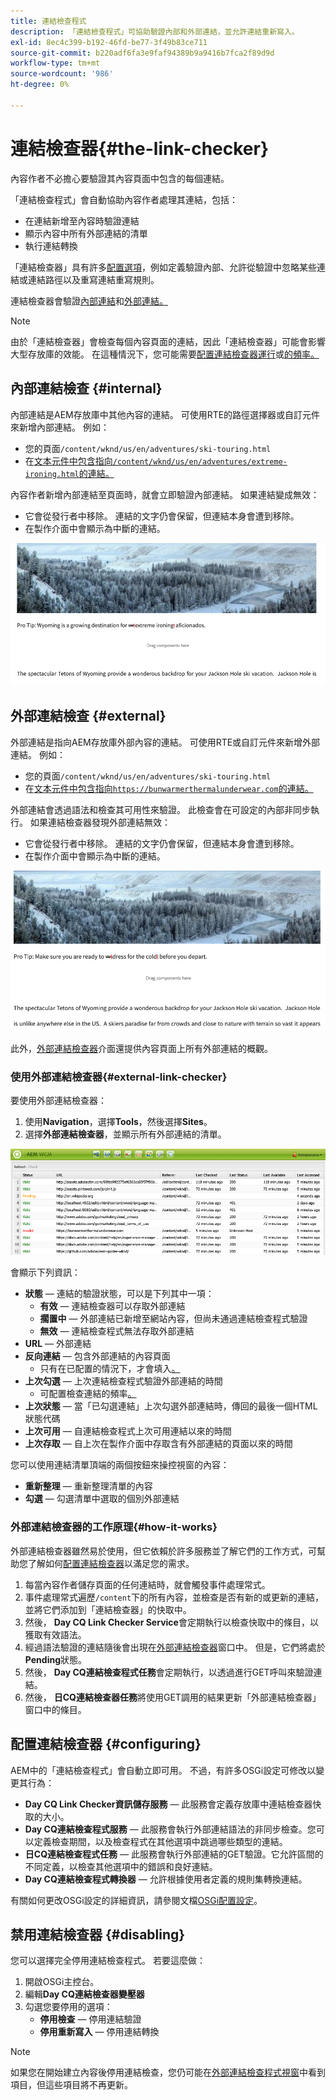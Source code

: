 ```yaml
---
title: 連結檢查程式
description: 「連結檢查程式」可協助驗證內部和外部連結，並允許連結重新寫入。
exl-id: 8ec4c399-b192-46fd-be77-3f49b83ce711
source-git-commit: b220adf6fa3e9faf94389b9a9416b7fca2f89d9d
workflow-type: tm+mt
source-wordcount: '986'
ht-degree: 0%

---
```


# 連結檢查器{#the-link-checker}

內容作者不必擔心要驗證其內容頁面中包含的每個連結。

「連結檢查程式」會自動協助內容作者處理其連結，包括：

* 在連結新增至內容時驗證連結
* 顯示內容中所有外部連結的清單
* 執行連結轉換

「連結檢查器」具有許多[配置選項](#configuring)，例如定義驗證內部、允許從驗證中忽略某些連結或連結路徑以及重寫連結重寫規則。

連結檢查器會驗證[內部連結](#internal)和[外部連結。](#external)

>[!NOTE]
>
>由於「連結檢查器」會檢查每個內容頁面的連結，因此「連結檢查器」可能會影響大型存放庫的效能。 在這種情況下，您可能需要[配置連結檢查器運行](#configuring)或[的頻率。](#disabling)

## 內部連結檢查 {#internal}

內部連結是AEM存放庫中其他內容的連結。 可使用RTE的路徑選擇器或自訂元件來新增內部連結。 例如：

* 您的頁面`/content/wknd/us/en/adventures/ski-touring.html`
* 在[文本元件中包含指向`/content/wknd/us/en/adventures/extreme-ironing.html`的連結。](https://experienceleague.adobe.com/docs/experience-manager-core-components/using/components/text.html)

內容作者新增內部連結至頁面時，就會立即驗證內部連結。 如果連結變成無效：

* 它會從發行者中移除。 連結的文字仍會保留，但連結本身會遭到移除。
* 在製作介面中會顯示為中斷的連結。

![編寫頁面時內部連結損毀](assets/link-checker-invalid-link-internal.png)

## 外部連結檢查 {#external}

外部連結是指向AEM存放庫外部內容的連結。 可使用RTE或自訂元件來新增外部連結。 例如：

* 您的頁面`/content/wknd/us/en/adventures/ski-touring.html`
* 在[文本元件中包含指向`https://bunwarmerthermalunderwear.com`的連結。](https://experienceleague.adobe.com/docs/experience-manager-core-components/using/components/text.html)

外部連結會透過語法和檢查其可用性來驗證。 此檢查會在可設定的內部非同步執行。 如果連結檢查器發現外部連結無效：

* 它會從發行者中移除。 連結的文字仍會保留，但連結本身會遭到移除。
* 在製作介面中會顯示為中斷的連結。

![編寫頁面時內部連結損毀](assets/link-checker-invalid-link-external.png)

此外，[外部連結檢查器](#external-link-checker)介面還提供內容頁面上所有外部連結的概觀。

### 使用外部連結檢查器{#external-link-checker}

要使用外部連結檢查器：

1. 使用&#x200B;**Navigation**，選擇&#x200B;**Tools**，然後選擇&#x200B;**Sites**。
1. 選擇&#x200B;**外部連結檢查器**，並顯示所有外部連結的清單。

![「外部連結檢查器」窗口](assets/external-link-checker.png)

會顯示下列資訊：

* **狀態**  — 連結的驗證狀態，可以是下列其中一項：
   * **有效**  — 連結檢查器可以存取外部連結
   * **擱置中**  — 外部連結已新增至網站內容，但尚未通過連結檢查程式驗證
   * **無效**  — 連結檢查程式無法存取外部連結
* **URL**  — 外部連結
* **反向連結**  — 包含外部連結的內容頁面
   * 只有在已配置的情況下，才會填入[。](#configuring)
* **上次勾選**  — 上次連結檢查程式驗證外部連結的時間
   * 可配置檢查連結的頻率[。](#configuring)
* **上次狀態**  — 當「已勾選連結」上次勾選外部連結時，傳回的最後一個HTML狀態代碼
* **上次可用**  — 自連結檢查程式上次可用連結以來的時間
* **上次存取**  — 自上次在製作介面中存取含有外部連結的頁面以來的時間

您可以使用連結清單頂端的兩個按鈕來操控視窗的內容：

* **重新整理**  — 重新整理清單的內容
* **勾選**  — 勾選清單中選取的個別外部連結

### 外部連結檢查器的工作原理{#how-it-works}

外部連結檢查器雖然易於使用，但它依賴於許多服務並了解它們的工作方式，可幫助您了解如何[配置連結檢查器](#configuring)以滿足您的需求。

1. 每當內容作者儲存頁面的任何連結時，就會觸發事件處理常式。
1. 事件處理常式遍歷`/content`下的所有內容，並檢查是否有新的或更新的連結，並將它們添加到「連結檢查器」的快取中。
1. 然後， **Day CQ Link Checker Service**&#x200B;會定期執行以檢查快取中的條目，以獲取有效語法。
1. 經過語法驗證的連結隨後會出現在[外部連結檢查器](#external-link-checker)窗口中。 但是，它們將處於&#x200B;**Pending**&#x200B;狀態。
1. 然後， **Day CQ連結檢查程式任務**&#x200B;會定期執行，以透過進行GET呼叫來驗證連結。
1. 然後， **日CQ連結檢查器任務**&#x200B;將使用GET調用的結果更新「外部連結檢查器」窗口中的條目。

## 配置連結檢查器 {#configuring}

AEM中的「連結檢查程式」會自動立即可用。 不過，有許多OSGi設定可修改以變更其行為：

* **Day CQ Link Checker資訊儲存服務**  — 此服務會定義存放庫中連結檢查器快取的大小。
* **Day CQ連結檢查程式服務**  — 此服務會執行外部連結語法的非同步檢查。您可以定義檢查期間，以及檢查程式在其他選項中跳過哪些類型的連結。
* **日CQ連結檢查程式任務**  — 此服務會執行外部連結的GET驗證。它允許區間的不同定義，以檢查其他選項中的錯誤和良好連結。
* **Day CQ連結檢查程式轉換器**  — 允許根據使用者定義的規則集轉換連結。

有關如何更改OSGi設定的詳細資訊，請參閱文檔[OSGi配置設定](/help/sites-deploying/osgi-configuration-settings.md)。

## 禁用連結檢查器 {#disabling}

您可以選擇完全停用連結檢查程式。 若要這麼做：

1. 開啟OSGi主控台。
1. 編輯&#x200B;**Day CQ連結檢查器變壓器**
1. 勾選您要停用的選項：
   * **停用檢查**  — 停用連結驗證
   * **停用重新寫入**  — 停用連結轉換

>[!NOTE]
>
>如果您在開始建立內容後停用連結檢查，您仍可能在[外部連結檢查程式視窗](#external-link-checker)中看到項目，但這些項目將不再更新。
